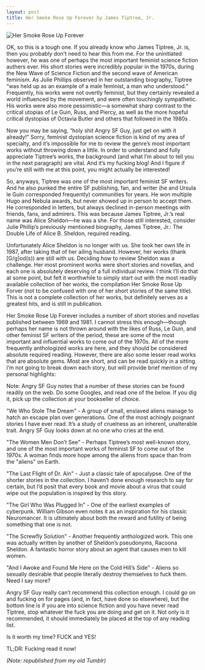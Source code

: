 ```yaml
---
layout: post
title: Her Smoke Rose Up Forever by James Tiptree, Jr.
---
```


![Her Smoke Rose Up Forever](http://ecx.images-amazon.com/images/I/510dhU%2B8avL.jpg "Title")

OK, so this is a tough one.  If you already know who James Tiptree, Jr. is, then you probably don’t need to hear this from me.  For the uninitiated however, he was one of perhaps the most important feminist science fiction authers ever.  His short stories were incredibly popular in the 1970s, during the New Wave of Science Fiction and the second wave of American feminism.  As Julie Phillips observed in her outstanding biography, Tiptree “was held up as an example of a male feminist, a man who understood.”  Frequently, his works were not overtly feminist, but they certainly revealed a world influenced by the movement, and were often touchingly sympathetic.  His works were also more pessimistic—a somewhat sharp contrast to the critical utopias of Le Guin, Russ, and Piercy, as well as the more hopeful critical dystopias of Octavia Butler and others that followed in the 1980s .

Now you may be saying, “holy shit Angry SF Guy, just get on with it already!”  Sorry, feminist dystopian science fiction is kind of my area of specialty, and it’s impossible for me to review the genre’s most important works without throwing down a little.  In order to understand and fully appreciate Tiptree’s works, the background (and what I’m about to tell you in the next paragraph) are vital.  And it’s my fucking blog!  And I figure if you’re still with me at this point, you might actually be interested!

So, anyways, Tiptree was one of the most important feminist SF writers.  And he also punked the entire SF publishing, fan, and writer (he and Ursula le Guin corresponded frequently) communities for years.  He won multiple Hugo and Nebula awards, but never showed up in person to accept them.  He corresponded in letters, but always declined in-person meetings with friends, fans, and admirers.  This was because James Tiptree, Jr.’s real name was Alice Sheldon—he was a she.  For those still interested, consider Julie Phillip’s previously mentioned biography, James Tiptree, Jr.: The Double Life of Alice B. Sheldon, required reading.

Unfortunately Alice Sheldon is no longer with us.  She took her own life in 1987, after taking that of her ailing husband.  However, her works (thank [G/g]od(s)) are still with us.  Deciding how to review Sheldon was a challenge.  Her most prominent works were short stories and novellas, and each one is absolutely deserving of a full individual review.  I think I’ll do that at some point, but felt it worthwhile to simply start out with the most readily available collection of her works, the compilation Her Smoke Rose Up Forver (not to be confused with one of her short stories of the same title).  This is not a complete collection of her works, but definitely serves as a greatest hits, and is still in publication.

Her Smoke Rose Up Forever includes a number of short stories and novellas published between 1969 and 1981.  I cannot stress this enough—though perhaps her name is not thrown around with the likes of Russ, Le Guin, and other feminist SF writers of the period, these are some of the most important and influential works to come out of the 1970s.  All of the more frequently anthologized works are here, and they should be considered absolute required reading.  However, there are also some lesser read works that are absolute gems.  Most are short, and can be read quickly in a sitting.  I’m not going to break down each story, but will provide brief mention of my personal highlights:

Note: Angry SF Guy notes that a number of these stories can be found readily on the web.  Do some Googles, and read one of the below.  If you dig it, pick up the collection at your bookseller of choice.

"We Who Stole The Dream" - A group of small, enslaved aliens manage to hatch an escape plan over generations.  One of the most achingly poignant stories I have ever read.  It’s a study of cruelness as an inherent, unalterable trait.  Angry SF Guy looks down at no one who cries at the end.  

"The Women Men Don’t See" - Perhaps Tiptree’s most well-known story, and one of the most important works of feminist SF to come out of the 1970s.  A woman finds more hope among the aliens from space than from the "aliens" on Earth.

"The Last Flight of Dr. Ain" - Just a classic tale of apocalypse.  One of the shorter stories in the collection.  I haven’t done enough research to say for certain, but I’d posit that every book and movie about a virus that could wipe out the population is inspired by this story.

"The Girl Who Was Plugged In" - One of the earliest examples of cyberpunk.  William Gibson even notes it as an inspiration for his classic Neuromancer.  It is ultimately about both the reward and futility of being something that one is not.

"The Screwfly Solution" - Another frequently anthologized work.  This one was actually written by another of Sheldon’s pseudonyms, Racoona Sheldon.  A fantastic horror story about an agent that causes men to kill women.

"And I Awoke and Found Me Here on the Cold Hill’s Side" - Aliens so sexually desirable that people literally destroy themselves to fuck them.  Need I say more?

Angry SF Guy really can’t recommend this collection enough.  I could go on and fucking on for pages (and, in fact, have done so elsewhere), but the bottom line is if you are into science fiction and you have never read Tiptree, stop whatever the fuck you are doing and get on it.  Not only is it recommended, it should immediately be placed at the top of any reading list.

Is it worth my time? FUCK and YES!

TL;DR: Fucking read it now!

*(Note: republished from my old Tumblr)*
